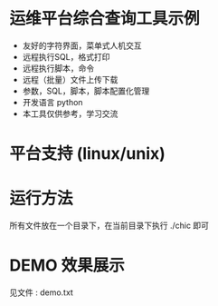 # 运维平台综合查询工具示例

  * 友好的字符界面，菜单式人机交互
  * 远程执行SQL，格式打印
  * 远程执行脚本，命令
  * 远程（批量）文件上传下载
  * 参数，SQL，脚本，脚本配置化管理
  * 开发语言 python
  * 本工具仅供参考，学习交流

# 平台支持 (linux/unix)

# 运行方法

所有文件放在一个目录下，在当前目录下执行 ./chic 即可

# DEMO 效果展示

见文件 : demo.txt
